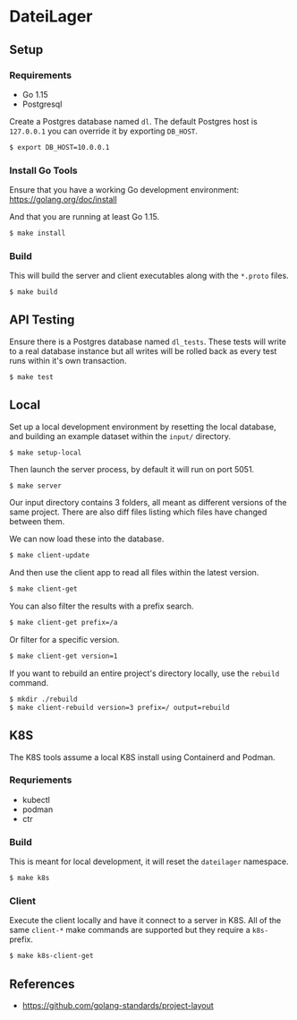 # DateiLager

## Setup

### Requirements

- Go 1.15
- Postgresql

Create a Postgres database named `dl`. The default Postgres host is `127.0.0.1` you can override it by
exporting `DB_HOST`.

```bash
$ export DB_HOST=10.0.0.1
```

### Install Go Tools

Ensure that you have a working Go development environment: https://golang.org/doc/install

And that you are running at least Go 1.15.

```bash
$ make install
```

### Build

This will build the server and client executables along with the `*.proto` files.

```bash
$ make build
```

## API Testing

Ensure there is a Postgres database named `dl_tests`. These tests will write to a real database instance
but all writes will be rolled back as every test runs within it's own transaction.

```bash
$ make test
```

## Local

Set up a local development environment by resetting the local database, and building an example dataset
within the `input/` directory.

```bash
$ make setup-local
```

Then launch the server process, by default it will run on port 5051.

```
$ make server
```

Our input directory contains 3 folders, all meant as different versions of the same project. There are also
diff files listing which files have changed between them.

We can now load these into the database.

```bash
$ make client-update
```

And then use the client app to read all files within the latest version.

```bash
$ make client-get
```

You can also filter the results with a prefix search.

```bash
$ make client-get prefix=/a
```

Or filter for a specific version.

```bash
$ make client-get version=1
```

If you want to rebuild an entire project's directory locally, use the `rebuild` command.

```bash
$ mkdir ./rebuild
$ make client-rebuild version=3 prefix=/ output=rebuild
```

## K8S

The K8S tools assume a local K8S install using Containerd and Podman.

### Requriements

- kubectl
- podman
- ctr

### Build

This is meant for local development, it will reset the `dateilager` namespace.

```bash
$ make k8s
```

### Client

Execute the client locally and have it connect to a server in K8S. All of the same `client-*` make commands are supported
but they require a `k8s-` prefix.

```bash
$ make k8s-client-get
```

## References

- https://github.com/golang-standards/project-layout
